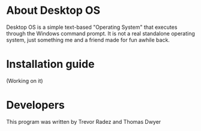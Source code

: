 # About Desktop OS
Desktop OS is a simple text-based "Operating System" that executes through the Windows command prompt. It is not a real standalone operating system, just something me and a friend made for fun awhile back.

# Installation guide
(Working on it)

# Developers
This program was written by Trevor Radez and Thomas Dwyer
